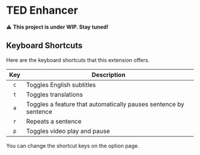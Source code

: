 # TED Enhancer
⚠️ **This project is under WIP. Stay tuned!**

## Keyboard Shortcuts
Here are the keyboard shortcuts that this extension offers.

| Key | Description                                                      |
| :-: | ---------------------------------------------------------------- |
| `c` | Toggles English subtitles                                        |
| `t` | Toggles translations                                             |
| `a` | Toggles a feature that automatically pauses sentence by sentence |
| `r` | Repeats a sentence                                               |
| `p` | Toggles video play and pause                                     |

You can change the shortcut keys on the option page.
